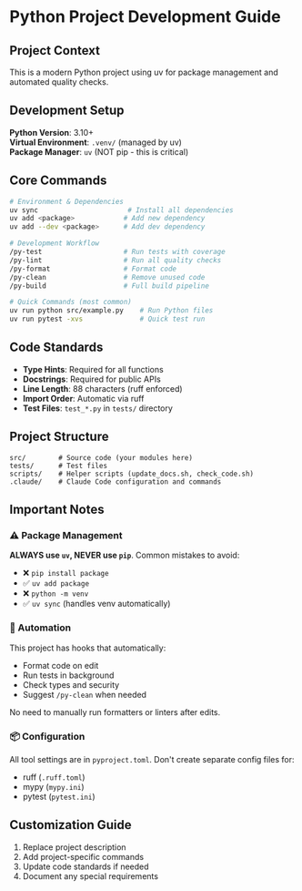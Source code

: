 # Python Project Development Guide

## Project Context
<!-- TODO: Replace with your project description -->
This is a modern Python project using uv for package management and automated quality checks.

## Development Setup

**Python Version**: 3.10+  
**Virtual Environment**: `.venv/` (managed by uv)  
**Package Manager**: `uv` (NOT pip - this is critical)

## Core Commands

```bash
# Environment & Dependencies
uv sync                      # Install all dependencies
uv add <package>            # Add new dependency
uv add --dev <package>      # Add dev dependency

# Development Workflow
/py-test                    # Run tests with coverage
/py-lint                    # Run all quality checks
/py-format                  # Format code
/py-clean                   # Remove unused code
/py-build                   # Full build pipeline

# Quick Commands (most common)
uv run python src/example.py    # Run Python files
uv run pytest -xvs              # Quick test run
```

## Code Standards

- **Type Hints**: Required for all functions
- **Docstrings**: Required for public APIs
- **Line Length**: 88 characters (ruff enforced)
- **Import Order**: Automatic via ruff
- **Test Files**: `test_*.py` in `tests/` directory

## Project Structure

```
src/        # Source code (your modules here)
tests/      # Test files
scripts/    # Helper scripts (update_docs.sh, check_code.sh)
.claude/    # Claude Code configuration and commands
```

## Important Notes

### ⚠️ Package Management
**ALWAYS use `uv`, NEVER use `pip`**. Common mistakes to avoid:
- ❌ `pip install package`
- ✅ `uv add package`
- ❌ `python -m venv`
- ✅ `uv sync` (handles venv automatically)

### 🤖 Automation
This project has hooks that automatically:
- Format code on edit
- Run tests in background
- Check types and security
- Suggest `/py-clean` when needed

No need to manually run formatters or linters after edits.

### 📦 Configuration
All tool settings are in `pyproject.toml`. Don't create separate config files for:
- ruff (`.ruff.toml`)
- mypy (`mypy.ini`)
- pytest (`pytest.ini`)

## Customization Guide
<!-- Template users: Update sections above with your specifics -->
1. Replace project description
2. Add project-specific commands
3. Update code standards if needed
4. Document any special requirements